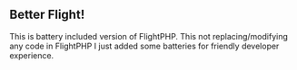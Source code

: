 ## Better Flight! 

This is battery included version of FlightPHP. This not replacing/modifying any code in FlightPHP
I just added some batteries for friendly developer experience.

